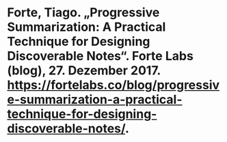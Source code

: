 # Forte, Tiago. „Progressive Summarization: A Practical Technique for Designing Discoverable Notes“. Forte Labs (blog), 27. Dezember 2017. https://fortelabs.co/blog/progressive-summarization-a-practical-technique-for-designing-discoverable-notes/.